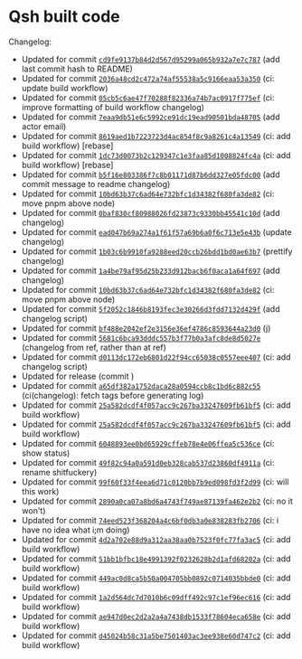 # Qsh built code
Changelog:
- Updated for commit [`cd9fe9137b84d2d567d95299a065b932a7e7c787`](https://github.com/nearlySplat/qsh/commit/cd9fe9137b84d2d567d95299a065b932a7e7c787) (add last commit hash to README)
- Updated for commit [`2036a48cd2c472a74af55538a5c9166eaa53a350`](https://github.com/nearlysplat/qsh/commit/2036a48cd2c472a74af55538a5c9166eaa53a350) (ci: update build workflow)
- Updated for commit [`05cb5c6ae47f70288f82336a74b7ac0917f775ef`](https://github.com/nearlysplat/qsh/commit/05cb5c6ae47f70288f82336a74b7ac0917f775ef) (ci: improve formatting of build workflow changelog)
- Updated for commit [`7eaa9db51e6c5992ce91dc19ead90501bda48705`](https://github.com/nearlysplat/qsh/commit/7eaa9db51e6c5992ce91dc19ead90501bda48705) (add actor email)
- Updated for commit [`8619aed1b7223723d4ac854f8c9a8261c4a13549`](https://github.com/nearlysplat/qsh/commit/8619aed1b7223723d4ac854f8c9a8261c4a13549) (ci: add build workflow) \[rebase\]
- Updated for commit [`1dc73d0073b2c129347c1e3faa85d1008824fc4a`](https://github.com/nearlysplat/qsh/commit/1dc73d0073b2c129347c1e3faa85d1008824fc4a) (ci: add build workflow) \[rebase\]
- Updated for commit [`b5f16e803386f7c8b01171d87b6dd327e05fdc00`](https://github.com/nearlysplat/qsh/commit/b5f16e803386f7c8b01171d87b6dd327e05fdc00) (add commit message to readme changelog)
- Updated for commit [`10bd63b37c6ad64e732bfc1d34382f680fa3de82`](https://github.com/nearlysplat/qsh/commit/10bd63b37c6ad64e732bfc1d34382f680fa3de82) (ci: move pnpm above node)
- Updated for commit [`0baf830cf80988026fd23873c9330bb45541c10d`](https://github.com/nearlysplat/qsh/commit/0baf830cf80988026fd23873c9330bb45541c10d) (add changelog)
- Updated for commit [`ead047b69a274a1f61f57a69b6a0f6c713e5e43b`](https://github.com/nearlysplat/qsh/commit/ead047b69a274a1f61f57a69b6a0f6c713e5e43b) (update changelog)
- Updated for commit [`1b03c6b9910fa9288eed20ccb26bdd1bd0ae63b7`](https://github.com/nearlysplat/qsh/commit/1b03c6b9910fa9288eed20ccb26bdd1bd0ae63b7) (prettify changelog)
- Updated for commit [`1a4be79af95d25b233d912bacb6f0aca1a64f697`](https://github.com/nearlysplat/qsh/commit/1a4be79af95d25b233d912bacb6f0aca1a64f697) (add changelog)
- Updated for commit [`10bd63b37c6ad64e732bfc1d34382f680fa3de82`](https://github.com/nearlysplat/qsh/commit/10bd63b37c6ad64e732bfc1d34382f680fa3de82) (ci: move pnpm above node)
- Updated for commit [`5f2052c1846b8193fec3e30266d3fdd7132d429f`](https://github.com/nearlysplat/qsh/commit/5f2052c1846b8193fec3e30266d3fdd7132d429f) (add changelog script)
- Updated for commit [`bf488e2042ef2e3156e36ef4786c8593644a23d0`](https://github.com/nearlysplat/qsh/commit/bf488e2042ef2e3156e36ef4786c8593644a23d0) (j)
- Updated for commit [`5681c6bca93dddc557b3f77b0a3afc8de8d5027e`](https://github.com/nearlysplat/qsh/commit/5681c6bca93dddc557b3f77b0a3afc8de8d5027e) (changelog from ref, rather than at ref)
- Updated for commit [`d0113dc172eb6801d22f94cc65038c0557eee407`](https://github.com/nearlysplat/qsh/commit/d0113dc172eb6801d22f94cc65038c0557eee407) (ci: add changelog script)
- Updated for release (commit [](https://github.com/nearlysplat/qsh/commit/1dc73d0073b2c129347c1e3faa85d1008824fc4a))
- Updated for commit [`a65df382a1752daca28a0594ccb8c1bd6c882c55`](https://github.com/nearlysplat/qsh/commit/a65df382a1752daca28a0594ccb8c1bd6c882c55) (ci(changelog): fetch tags before generating log)
- Updated for commit [`25a582dcdf4f057acc9c267ba33247609fb61bf5`](https://github.com/nearlysplat/qsh/commit/25a582dcdf4f057acc9c267ba33247609fb61bf5) (ci: add build workflow)
- Updated for commit [`25a582dcdf4f057acc9c267ba33247609fb61bf5`](https://github.com/nearlysplat/qsh/commit/25a582dcdf4f057acc9c267ba33247609fb61bf5) (ci: add build workflow)
- Updated for commit [`6048893ee0bd65929cffeb78e4e06ffea5c536ce`](https://github.com/nearlysplat/qsh/commit/6048893ee0bd65929cffeb78e4e06ffea5c536ce) (ci: show status)
- Updated for commit [`49f82c94a0a591d0eb328cab537d23860df4911a`](https://github.com/nearlysplat/qsh/commit/49f82c94a0a591d0eb328cab537d23860df4911a) (ci: rename shitfuckery)
- Updated for commit [`99f60f33f4eea6d71c0120bb7b9ed098fd3f2d99`](https://github.com/nearlysplat/qsh/commit/99f60f33f4eea6d71c0120bb7b9ed098fd3f2d99) (ci: will this work)
- Updated for commit [`2890a0ca07a8bd6a4743f749ae87139fa462e2b2`](https://github.com/nearlysplat/qsh/commit/2890a0ca07a8bd6a4743f749ae87139fa462e2b2) (ci: no it won't)
- Updated for commit [`74eed523f368204a4c6bf0db3a0e838283fb2706`](https://github.com/nearlysplat/qsh/commit/74eed523f368204a4c6bf0db3a0e838283fb2706) (ci: i have no idea what i;m doing)
- Updated for commit [`4d2a702e88d9a312aa38aa0b7523f0fc77fa3ac5`](https://github.com/nearlysplat/qsh/commit/4d2a702e88d9a312aa38aa0b7523f0fc77fa3ac5) (ci: add build workflow)
- Updated for commit [`51bb1bfbc18e4991392f0232628b2d1afd68202a`](https://github.com/nearlysplat/qsh/commit/51bb1bfbc18e4991392f0232628b2d1afd68202a) (ci: add build workflow)
- Updated for commit [`449ac0d8ca5b50a004705bb0892c0714035bbde0`](https://github.com/nearlysplat/qsh/commit/449ac0d8ca5b50a004705bb0892c0714035bbde0) (ci: add build workflow)
- Updated for commit [`1a2d564dc7d7010b6c09dff492c97c1ef96ec616`](https://github.com/nearlysplat/qsh/commit/1a2d564dc7d7010b6c09dff492c97c1ef96ec616) (ci: add build workflow)
- Updated for commit [`ae947d0ec2d2a2a4a7438db1533f78604eca658e`](https://github.com/nearlysplat/qsh/commit/ae947d0ec2d2a2a4a7438db1533f78604eca658e) (ci: add build workflow)
- Updated for commit [`d45024b58c31a5be7501403ac3ee938e60d747c2`](https://github.com/nearlysplat/qsh/commit/d45024b58c31a5be7501403ac3ee938e60d747c2) (ci: add build workflow)
